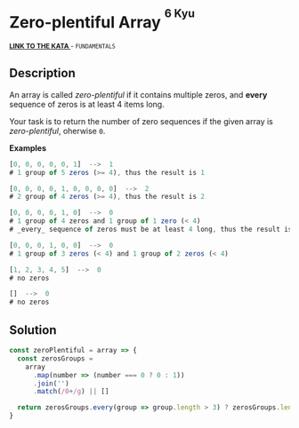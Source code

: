 <h1>Zero-plentiful Array <sup><sup>6 Kyu</sup></sup></h1>

<sup>
  <a href="https://www.codewars.com/kata/59e270da7997cba3d3000041">
    <strong>LINK TO THE KATA</strong>
  </a> - <code>FUNDAMENTALS</code>
</sup>

## Description

An array is called _zero-plentiful_ if it contains multiple zeros, and **every** sequence of zeros is at least 4 items long.

Your task is to return the number of zero sequences if the given array is _zero-plentiful_, oherwise `0`.

**Examples**

```javascript
[0, 0, 0, 0, 0, 1]  -->  1
# 1 group of 5 zeros (>= 4), thus the result is 1

[0, 0, 0, 0, 1, 0, 0, 0, 0]  -->  2
# 2 group of 4 zeros (>= 4), thus the result is 2

[0, 0, 0, 0, 1, 0]  -->  0
# 1 group of 4 zeros and 1 group of 1 zero (< 4)
# _every_ sequence of zeros must be at least 4 long, thus the result is 0

[0, 0, 0, 1, 0, 0]  -->  0
# 1 group of 3 zeros (< 4) and 1 group of 2 zeros (< 4)

[1, 2, 3, 4, 5]  -->  0
# no zeros

[]  -->  0
# no zeros
```

## Solution

```javascript
const zeroPlentiful = array => {
  const zerosGroups =
    array
      .map(number => (number === 0 ? 0 : 1))
      .join('')
      .match(/0+/g) || []

  return zerosGroups.every(group => group.length > 3) ? zerosGroups.length : 0
}
```
